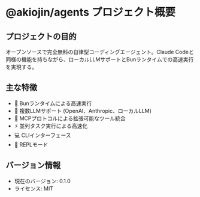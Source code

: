 # @akiojin/agents プロジェクト概要

## プロジェクトの目的

オープンソースで完全無料の自律型コーディングエージェント。Claude Codeと同様の機能を持ちながら、ローカルLLMサポートとBunランタイムでの高速実行を実現する。

## 主な特徴

- 🚀 Bunランタイムによる高速実行
- 🤖 複数LLMサポート (OpenAI、Anthropic、ローカルLLM)
- 🔧 MCPプロトコルによる拡張可能なツール統合
- ⚡ 並列タスク実行による高速化
- 💻 CLIインターフェース
- 🔄 REPLモード

## バージョン情報

- 現在のバージョン: 0.1.0
- ライセンス: MIT
